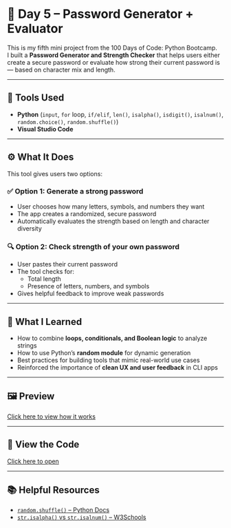 # 🔐 Day 5 – Password Generator + Evaluator

This is my fifth mini project from the 100 Days of Code: Python Bootcamp.  
I built a **Password Generator and Strength Checker** that helps users either create a secure password or evaluate how strong their current password is — based on character mix and length.

---

## 🧰 Tools Used
- **Python** (`input`, `for` loop, `if/elif`, `len()`, `isalpha()`, `isdigit()`, `isalnum()`, `random.choice()`, `random.shuffle()`)
- **Visual Studio Code**

---

## ⚙️ What It Does

This tool gives users two options:

### ✅ Option 1: Generate a strong password
- User chooses how many letters, symbols, and numbers they want
- The app creates a randomized, secure password
- Automatically evaluates the strength based on length and character diversity

### 🔍 Option 2: Check strength of your own password
- User pastes their current password
- The tool checks for:
  - Total length
  - Presence of letters, numbers, and symbols
- Gives helpful feedback to improve weak passwords

---

## 🧠 What I Learned

- How to combine **loops, conditionals, and Boolean logic** to analyze strings
- How to use Python’s **random module** for dynamic generation
- Best practices for building tools that mimic real-world use cases
- Reinforced the importance of **clean UX and user feedback** in CLI apps

---

## 🖼️ Preview

[Click here to view how it works](https://github.com/dimma-analytics/100-Days-Of-Code/blob/main/Day5-StrongPasswordTool/%E2%97%8F%20Day5-StrongPasswordTool.py%20-%20Visual%20Studio%20Code%202025-08-05%2006-15-36.mp4)

---

## 🔗 View the Code

[Click here to open](./Day5-StrongPasswordTool.py)

---

## 📚 Helpful Resources

- [`random.shuffle()` – Python Docs](https://docs.python.org/3/library/random.html#random.shuffle)  
- [`str.isalpha()` vs `str.isalnum()` – W3Schools](https://www.w3schools.com/python/ref_string_isalpha.asp)

